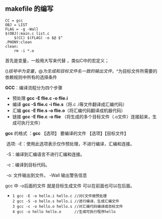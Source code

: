 ## makefile 的编写

```
CC = gcc
OBJ = LIST
FLAG = -g -Wall
$(OBJ):main.c list.c
	$(CC) $(FLAG) -o $@ $^
.PHONY:clean
clean:	
	rm -i *.o
```

首先是变量，一般用大写来代替 ，类似C中的宏定义；

$() 括号中为变量，$$@为生成和目标文件名一致的输出文件，$^为目标文件所需要的依赖规则中所有的选择条件

**GCC**：编译流程分为四个步骤

- 预处理	**gcc -E flie.c -o flie.i**
- 编译         **gcc -S flie.c -i flie.s**（将.c .i等文件翻译成汇编代码）
- 汇编         **gcc -E flie.s -o flie.o**（将汇编代码翻译成机器代码）
- 链接         **gcc -E flie.c -o flie**    （将生成的多个目标文件（.o文件）连接起来，生成可执行文件）

**gcc** 的格式 ：**gcc**  【选项】 要编译的文件 【选项】【目标文件】

​	选项:	-E：使用此选项表示仅作预处理，不进行编译，汇编和连接。

​			-S：编译到汇编语言不进行汇编和连接。

​			-c：编译到目标代码。

​			-o:  文件输出到文件。				-Wall  输出警告信息

gcc 中 -o后面的文件 就是目标生成文件 可以在前面也可以在后面。

- ```
  1 gcc -E -o hello.i hello.c //对C文件做预处理
  2 gcc -S -o hello.s hello.i //进行编译，生成汇编文件
  3 gcc -c -o hello.o hello.s //对汇编代码编译成目标文件
  4 gcc -o hello hello.o      //生成可执行程序hello
  ```

